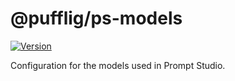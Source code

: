 # @pufflig/ps-models

[![Version](https://img.shields.io/npm/v/@pufflig/ps-models?style=flat&colorA=000000&colorB=000000)](https://www.npmjs.com/package/@pufflig/ps-models)

Configuration for the models used in Prompt Studio.
